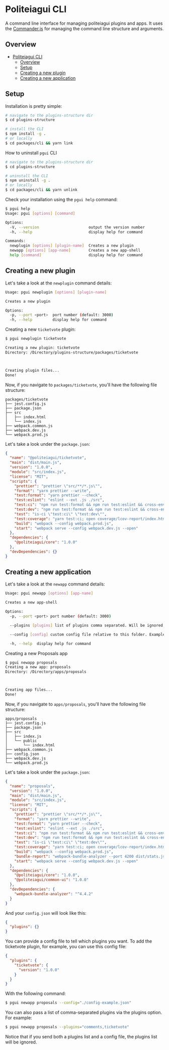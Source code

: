 # Politeiagui CLI

A command line interface for managing politeiagui plugins and apps. It uses the
[Commander.js](https://github.com/tj/commander.js/) for managing the command
line structure and arguments.

## Overview

- [Politeiagui CLI](#politeiagui-cli)
  - [Overview](#overview)
  - [Setup](#setup)
  - [Creating a new plugin](#creating-a-new-plugin)
  - [Creating a new application](#creating-a-new-application)

## Setup

Installation is pretty simple:

```bash
# navigate to the plugins-structure dir
$ cd plugins-structure

# install the CLI
$ npm install -g .
# or locally
$ cd packages/cli && yarn link
```

How to uninstall `pgui` CLI

```bash
# navigate to the plugins-structure dir
$ cd plugins-structure

# uninstall the CLI
$ npm uninstall -g .
# or locally
$ cd packages/cli && yarn unlink
```

Check your installation using the `pgui help` command:

```bash
$ pgui help
Usage: pgui [options] [command]

Options:
  -V, --version                      output the version number
  -h, --help                         display help for command

Commands:
  newplugin [options] [plugin-name]  Creates a new plugin
  newapp [options] [app-name]        Creates a new app-shell
  help [command]                     display help for command
```

## Creating a new plugin

Let's take a look at the `newplugin` command details:

```bash
Usage: pgui newplugin [options] [plugin-name]

Creates a new plugin

Options:
  -p, --port <port>  port number (default: 3000)
  -h, --help         display help for command
```

Creating a new `ticketvote` plugin:

```bash
$ pgui newplugin ticketvote

Creating a new plugin: ticketvote
Directory: /Directory/plugins-structure/packages/ticketvote



Creating plugin files...
Done!
```

Now, if you navigate to `packages/ticketvote`, you'll have the following
file structure:

```
packages/ticketvote
├── jest.config.js
├── package.json
├── src
│   ├── index.html
│   └── index.js
├── webpack.common.js
├── webpack.dev.js
└── webpack.prod.js
```

Let's take a look under the `package.json`:

```json
{
  "name": "@politeiagui/ticketvote",
  "main": "dist/main.js",
  "version": "1.0.0",
  "module": "src/index.js",
  "license": "MIT",
  "scripts": {
    "prettier": "prettier \"src/**/*.js\"",
    "format": "yarn prettier --write",
    "test:format": "yarn prettier --check",
    "test:eslint": "eslint --ext .js ./src",
    "test:ci": "npm run test:format && npm run test:eslint && cross-env jest --no-cache",
    "test:dev": "npm run test:format && npm run test:eslint && cross-env jest --watchAll --no-cache",
    "test": "is-ci \"test:ci\" \"test:dev\"",
    "test:coverage": "yarn test:ci; open coverage/lcov-report/index.html",
    "build": "webpack --config webpack.prod.js",
    "start": "webpack serve --config webpack.dev.js --open"
  },
  "dependencies": {
    "@politeiagui/core": "1.0.0"
  },
  "devDependencies": {}
}
```

## Creating a new application

Let's take a look at the `newapp` command details:

```bash
Usage: pgui newapp [options] [app-name]

Creates a new app-shell

Options:
  -p, --port <port> port number (default: 3000)

  --plugins [plugins] list of plugins comma separated. Will be ignored if a config file is provided. Example: ticketvote,comments

  --config [config] custom config file relative to this folder. Example: ./config.json

  -h, --help  display help for command
```

Creating a new Proposals app

```bash
$ pgui newapp proposals
Creating a new app: proposals
Directory: /Directory/apps/proposals



Creating app files...
Done!
```

Now, if you navigate to `apps/proposals`, you'll have the following
file structure:

```
apps/proposals
├── jest.config.js
├── package.json
├── src
│   ├── index.js
│   └── public
│       └── index.html
├── webpack.common.js
├── config.json
├── webpack.dev.js
└── webpack.prod.js
```

Let's take a look under the `package.json`:

```json
{
  "name": "proposals",
  "version": "1.0.0",
  "main": "dist/main.js",
  "module": "src/index.js",
  "license": "MIT",
  "scripts": {
    "prettier": "prettier \"src/**/*.js\"",
    "format": "yarn prettier --write",
    "test:format": "yarn prettier --check",
    "test:eslint": "eslint --ext .js ./src",
    "test:ci": "npm run test:format && npm run test:eslint && cross-env jest --no-cache",
    "test:dev": "npm run test:format && npm run test:eslint && cross-env jest --watchAll --no-cache",
    "test": "is-ci \"test:ci\" \"test:dev\"",
    "test:coverage": "yarn test:ci; open coverage/lcov-report/index.html",
    "build": "webpack --config webpack.prod.js",
    "bundle-report": "webpack-bundle-analyzer --port 4200 dist/stats.json",
    "start": "webpack serve --config webpack.dev.js --open"
  },
  "dependencies": {
    "@politeiagui/core": "1.0.0",
    "@politeiagui/common-ui": "1.0.0"
  },
  "devDependencies": {
    "webpack-bundle-analyzer": "^4.4.2"
  }
}
```

And your `config.json` will look like this:

```json
{
  "plugins": {}
}
```

You can provide a config file to tell which plugins you want. To add the ticketvote plugin, for example, you can use this config file:

```json
{
  "plugins": {
    "ticketvote": {
      "version": "1.0.0"
    }
  }
}
```

With the following command:

```bash
$ pgui newapp proposals --config="./config-example.json"
```

You can also pass a list of comma-separated plugins via the plugins option. For example:

```bash
$ pgui newapp proposals --plugins="comments,ticketvote"
```

Notice that if you send both a plugins list and a config file, the plugins list will be ignored.